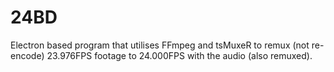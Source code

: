 # 24BD
Electron based program that utilises FFmpeg and tsMuxeR to remux (not re-encode) 23.976FPS footage to 24.000FPS with the audio (also remuxed).
